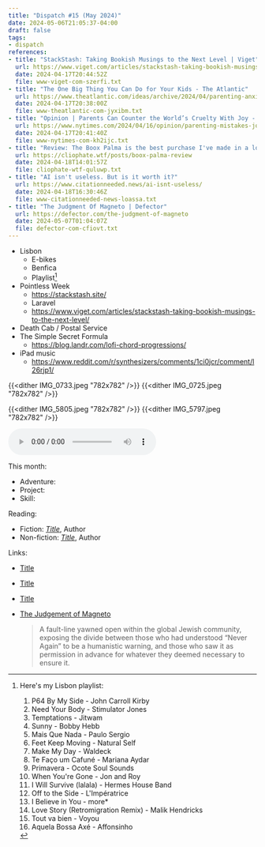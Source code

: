 ```yaml
---
title: "Dispatch #15 (May 2024)"
date: 2024-05-06T21:05:37-04:00
draft: false
tags:
- dispatch
references:
- title: "StackStash: Taking Bookish Musings to the Next Level | Viget"
  url: https://www.viget.com/articles/stackstash-taking-bookish-musings-to-the-next-level/
  date: 2024-04-17T20:44:52Z
  file: www-viget-com-szerfi.txt
- title: "The One Big Thing You Can Do for Your Kids - The Atlantic"
  url: https://www.theatlantic.com/ideas/archive/2024/04/parenting-anxiety-happiness-children/677960/
  date: 2024-04-17T20:38:00Z
  file: www-theatlantic-com-jyxibm.txt
- title: "Opinion | Parents Can Counter the World’s Cruelty With Joy - The New York Times"
  url: https://www.nytimes.com/2024/04/16/opinion/parenting-mistakes-joy.html
  date: 2024-04-17T20:41:40Z
  file: www-nytimes-com-kh2ijc.txt
- title: "Review: The Boox Palma is the best purchase I've made in a long time - cliophate.wtf"
  url: https://cliophate.wtf/posts/boox-palma-review
  date: 2024-04-18T14:01:57Z
  file: cliophate-wtf-quluwp.txt
- title: "AI isn't useless. But is it worth it?"
  url: https://www.citationneeded.news/ai-isnt-useless/
  date: 2024-04-18T16:30:46Z
  file: www-citationneeded-news-loassa.txt
- title: "The Judgment Of Magneto | Defector"
  url: https://defector.com/the-judgment-of-magneto
  date: 2024-05-07T01:04:07Z
  file: defector-com-cfiovt.txt
---
```


* Lisbon
	* E-bikes
	* Benfica
	* Playlist[^1]
* Pointless Week
	* https://stackstash.site/
	* Laravel
	* https://www.viget.com/articles/stackstash-taking-bookish-musings-to-the-next-level/
* Death Cab / Postal Service
* The Simple Secret Formula
	* https://blog.landr.com/lofi-chord-progressions/
* iPad music
  * https://www.reddit.com/r/synthesizers/comments/1ci0jcr/comment/l26rjp1/

<!--more-->

{{<dither IMG_0733.jpeg "782x782" />}}
{{<dither IMG_0725.jpeg "782x782" />}}

{{<dither IMG_5805.jpeg "782x782" />}}
{{<dither IMG_5797.jpeg "782x782" />}}

<audio controls src="/journal/dispatch-15-may-2024/The Simple Secret Formula.mp3"></audio>

This month:

* Adventure:
* Project:
* Skill:

Reading:

* Fiction: [_Title_][1], Author
* Non-fiction: [_Title_][2], Author

[1]: https://bookshop.org/
[2]: https://bookshop.org/

Links:

* [Title][3]
* [Title][4]
* [Title][5]

* [The Judgement of Magneto][6]

  > A fault-line yawned open within the global Jewish community, exposing the divide between those who had understood “Never Again” to be a humanistic warning, and those who saw it as permission in advance for whatever they deemed necessary to ensure it.

[3]: https://example.com/
[4]: https://example.com/
[5]: https://example.com/
[6]: https://defector.com/the-judgment-of-magneto

[^1]: Here's my Lisbon playlist:

    1. P64 By My Side - John Carroll Kirby
    2. Need Your Body - Stimulator Jones
    3. Temptations - Jitwam
    4. Sunny - Bobby Hebb
    5. Mais Que Nada - Paulo Sergio
    6. Feet Keep Moving - Natural Self
    7. Make My Day - Waldeck
    8. Te Faço um Cafuné - Mariana Aydar
    9. Primavera - Ocote Soul Sounds
    10. When You're Gone - Jon and Roy
    11. I Will Survive (lalala) - Hermes House Band
    12. Off to the Side - L'Impératrice
    13. I Believe in You - more*
    14. Love Story (Retromigration Remix) - Malik Hendricks
    15. Tout va bien - Voyou
    16. Aquela Bossa Axé - Affonsinho
